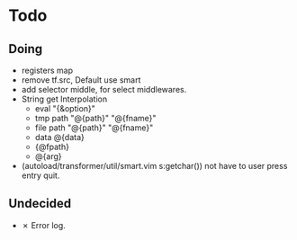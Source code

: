 Todo
====

Doing
----
* registers map
* remove tf.src, Default use smart
* add selector middle, for select middlewares.
* String get Interpolation
    * eval "{&option}"
    * tmp path "@{path}" "@{fname}"
    * file path "@{path}" "@{fname}"
    * data @{data}
    * {@fpath}
    * @{arg}
* (autoload/transformer/util/smart.vim s:getchar()) not have to user press entry quit.

Undecided
----
* ✗ Error log.
